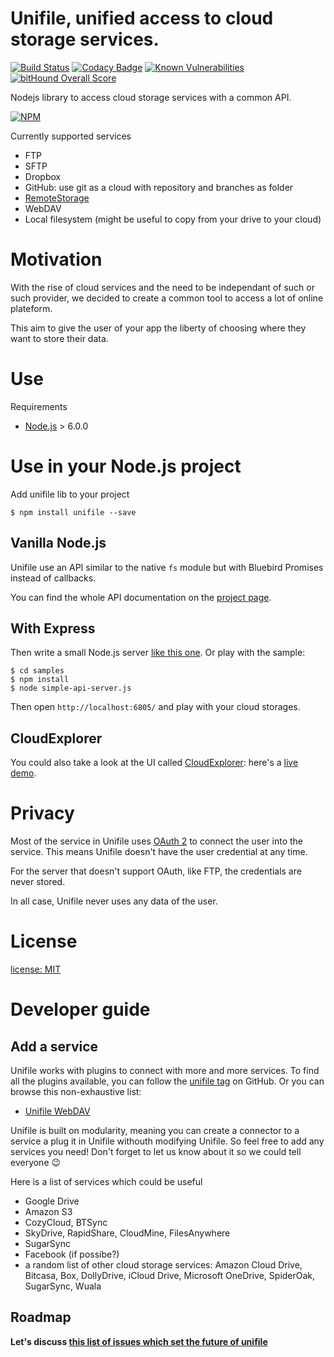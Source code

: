 # Unifile, unified access to cloud storage services.

[![Build Status](https://travis-ci.org/silexlabs/unifile.png?branch=master)](https://travis-ci.org/silexlabs/unifile) [![Codacy Badge](https://api.codacy.com/project/badge/Grade/0aa235e2fa2f457b9e3f2d608ec608e3)](https://www.codacy.com/app/jeanbaptiste-richardet/unifile?utm_source=github.com&amp;utm_medium=referral&amp;utm_content=silexlabs/unifile&amp;utm_campaign=Badge_Grade) [![Known Vulnerabilities](https://snyk.io/test/github/silexlabs/unifile/badge.svg)](https://snyk.io/test/github/silexlabs/unifile) [![bitHound Overall Score](https://www.bithound.io/github/silexlabs/unifile/badges/score.svg)](https://www.bithound.io/github/silexlabs/unifile)

Nodejs library to access cloud storage services with a common API.

[![NPM](https://nodei.co/npm/unifile.png)](https://npmjs.org/package/unifile)

Currently supported services

* FTP
* SFTP
* Dropbox
* GitHub: use git as a cloud with repository and branches as folder
* [RemoteStorage](https://remotestorage.io/)
* WebDAV
* Local filesystem (might be useful to copy from your drive to your cloud)

# Motivation

With the rise of cloud services and the need to be independant of such or such provider, we decided to create a common tool to access a lot of online plateform.

This aim to give the user of your app the liberty of choosing where they want to store their data.


# Use

Requirements

* [Node.js](http://nodejs.org/) > 6.0.0

# Use in your Node.js project

Add unifile lib to your project

```
$ npm install unifile --save
```

## Vanilla Node.js

Unifile use an API similar to the native `fs` module but with Bluebird Promises instead of callbacks.

You can find the whole API documentation on the [project page](https://silexlabs.github.io/unifile/).

## With Express

Then write a small Node.js server [like this one](./samples/simple-api-server.js). Or play with the sample:

```
$ cd samples
$ npm install
$ node simple-api-server.js
```

Then open `http://localhost:6805/` and play with your cloud storages.

## CloudExplorer

You could also take a look at the UI called [CloudExplorer](https://github.com/lexoyo/CloudExplorer2): here's a [live demo](https://cloud-explorer2.herokuapp.com/).

# Privacy

Most of the service in Unifile uses [OAuth 2](http://wiki.oauth.net/w/page/25236487/OAuth%202) to connect the user into the service. This means Unifile doesn't have the user credential at any time.

For the server that doesn't support OAuth, like FTP, the credentials are never stored.

In all case, Unifile never uses any data of the user.

# License

[license: MIT](./LICENSE)

# Developer guide

## Add a service

Unifile works with plugins to connect with more and more services. To find all the plugins available, you can follow the [unifile tag](https://github.com/topics/unifile) on GitHub. Or you can browse this non-exhaustive list:
* [Unifile WebDAV](https://github.com/silexlabs/unifile-webdav)


Unifile is built on modularity, meaning you can create a connector to a service a plug it in Unifile withouth modifying Unifile. So feel free to add any services you need! Don't forget to let us know about it so we could tell everyone :wink:

Here is a list of services which could be useful

* Google Drive
* Amazon S3
* CozyCloud, BTSync
* SkyDrive, RapidShare, CloudMine, FilesAnywhere
* SugarSync
* Facebook (if possibe?)
* a random list of other cloud storage services: Amazon Cloud Drive, Bitcasa, Box, DollyDrive, iCloud Drive, Microsoft OneDrive, SpiderOak, SugarSync, Wuala

## Roadmap

**Let's discuss [this list of issues which set the future of unifile](https://github.com/silexlabs/unifile/labels/enhancement)**

